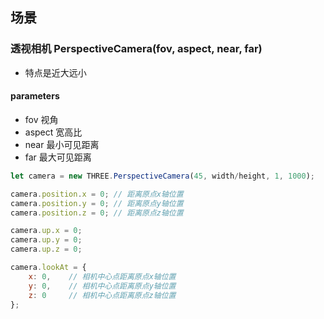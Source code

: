 ## 场景

### 透视相机 PerspectiveCamera(fov, aspect, near, far)
- 特点是近大远小

#### parameters
- fov 视角
- aspect 宽高比
- near 最小可见距离
- far 最大可见距离

```javascript
let camera = new THREE.PerspectiveCamera(45, width/height, 1, 1000);

camera.position.x = 0; // 距离原点x轴位置
camera.position.y = 0; // 距离原点y轴位置
camera.position.z = 0; // 距离原点z轴位置

camera.up.x = 0;
camera.up.y = 0;
camera.up.z = 0;

camera.lookAt = {
    x: 0,    // 相机中心点距离原点x轴位置
    y: 0,    // 相机中心点距离原点y轴位置
    z: 0     // 相机中心点距离原点z轴位置
};
```